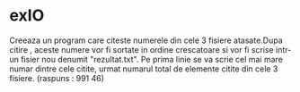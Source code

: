 # exIO

Creeaza un program care citeste numerele din cele 3 fisiere atasate.Dupa citire , aceste numere vor fi sortate in
ordine crescatoare si vor fi scrise intr-un fisier nou denumit "rezultat.txt". Pe prima linie se va scrie cel
mai mare numar dintre cele citite, urmat numarul total de elemente citite din cele 3 fisiere. (raspuns : 991 46)
